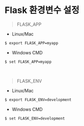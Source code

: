 # Flask 환경변수 설정

> FLASK_APP

- Linux/Mac

```bash
$ export FLASK_APP=myapp
```
- Windows CMD

```bash
$ set FLASK_APP=myapp
```

<br>

> FLASK_ENV

- Linux/Mac

```bash
$ export FLASK_ENV=development
```

- Windows CMD

```bash
$ set FLASK_ENV=development
```
